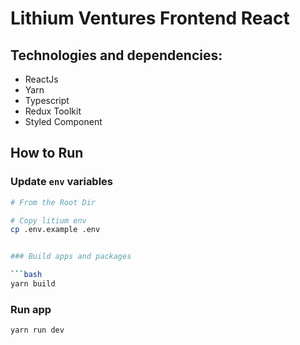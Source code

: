 # Lithium Ventures Frontend React


## Technologies and dependencies:
- ReactJs
- Yarn
- Typescript
- Redux Toolkit
- Styled Component

## How to Run

### Update `env` variables

```bash
# From the Root Dir

# Copy litium env
cp .env.example .env


### Build apps and packages 

```bash
yarn build
```

### Run app

```bash
yarn run dev
```

